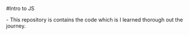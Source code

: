<!-- Alchmey JS BootCamp -->

#Intro to JS

<p>- This repository is contains the code which is I learned thorough out the journey.</p>